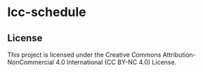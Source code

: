 # lcc-schedule

## License

This project is licensed under the Creative Commons Attribution-NonCommercial 4.0 International (CC BY-NC 4.0) License.
